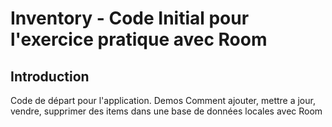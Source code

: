 Inventory - Code Initial pour l'exercice pratique avec Room
==================================

Introduction
------------

Code de départ pour l'application. Demos Comment ajouter, mettre a jour, vendre, supprimer des items dans une 
base de données locales avec Room
